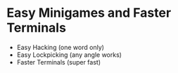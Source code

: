 # Easy Minigames and Faster Terminals

* Easy Hacking (one word only)
* Easy Lockpicking (any angle works)
* Faster Terminals (super fast)